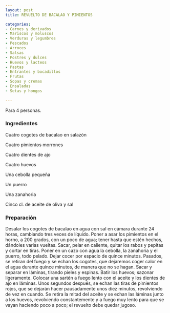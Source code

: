 ```yaml
---
layout: post
title: REVUELTO DE BACALAO Y PIMIENTOS

categories:
- Carnes y derivados
- Mariscos y moluscos
- Verduras y legumbres
- Pescados
- Arroces
- Salsas
- Postres y dulces
- Huevos y lacteos
- Pastas
- Entrantes y bocadillos
- Frutas
- Sopas y cremas
- Ensaladas
- Setas y hongos
 
---
```

Para 4 personas.

<h3>Ingredientes</h3>

Cuatro cogotes de bacalao en salazón

Cuatro pimientos morrones

Cuatro dientes de ajo

Cuatro huevos

Una cebolla pequeña

Un puerro

Una zanahoria

Cinco cl. de aceite de oliva y sal

<h3>Preparación</h3>

Desalar los cogotes de bacalao en agua con sal en cámara durante 24 horas, cambiando tres veces de líquido. Poner a asar los pimientos en el horno, a 200 grados, con un poco de agua; tener hasta que estén hechos, dándoles varias vueltas. Sacar, pelar en caliente, quitar los rabos y pepitas y cortar en tiras. Poner en un cazo con agua la cebolla, la zanahoria y el puerro, todo pelado. Dejar cocer por espacio de quince minutos. Pasados, se retiran del fuego y se echan los cogotes, que dejaremos coger calor en el agua durante quince minutos, de manera que no se hagan. Sacar y separar en láminas, tirando pieles y espinas. Batir los huevos; sazonar ligeramente. Colocar una sartén a fuego lento con el aceite y los dientes de ajo en láminas. Unos segundos después, se echan las tiras de pimientos rojos, que se dejarán hacer pausadamente unos diez minutos, revolviendo de vez en cuando. Se retira la mitad del aceite y se echan las láminas junto a los huevos, revolviendo constantemente y a fuego muy lento para que se vayan haciendo poco a poco; el revuelto debe quedar jugoso.

